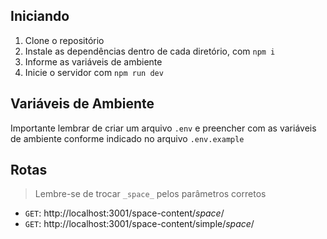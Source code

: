 ## Iniciando
1. Clone o repositório
2. Instale as dependências dentro de cada diretório, com `npm i`
4. Informe as variáveis de ambiente
3. Inicie o servidor com `npm run dev`

## Variáveis de Ambiente
Importante lembrar de criar um arquivo `.env` e preencher com as variáveis de ambiente conforme indicado no arquivo `.env.example`

## Rotas
> Lembre-se de trocar `_space_` pelos parâmetros corretos

- `GET`: http://localhost:3001/space-content/_space_/
- `GET`: http://localhost:3001/space-content/simple/_space_/

